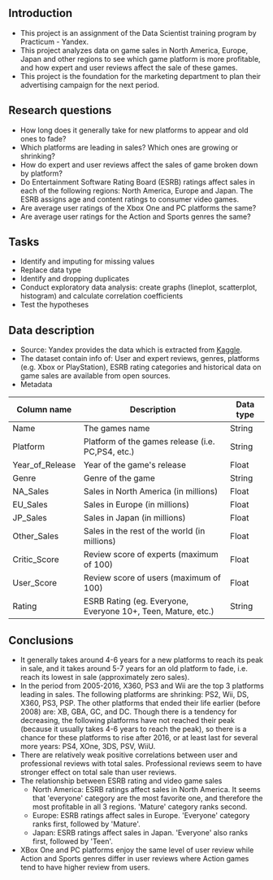 ## Introduction
- This project is an assignment of the Data Scientist training program by Practicum - Yandex. 
- This project analyzes data on game sales in North America, Europe, Japan and other regions to see which game platform is more profitable, and how expert and user reviews affect the sale of these games.
- This project is the foundation for the marketing department to plan their advertising campaign for the next period. 

## Research questions
- How long does it generally take for new platforms to appear and old ones to fade?
- Which platforms are leading in sales? Which ones are growing or shrinking? 
- How do expert and user reviews affect the sales of game broken down by platform?
- Do Entertainment Software Rating Board (ESRB) ratings affect sales in each of the following regions: North America, Europe and Japan. The ESRB assigns age and content ratings to consumer video games.
- Are average user ratings of the Xbox One and PC platforms the same?
- Are average user ratings for the Action and Sports genres the same?

## Tasks 
- Identify and imputing for missing values
- Replace data type
- Identify and dropping duplicates
- Conduct exploratory data analysis: create graphs (lineplot, scatterplot, histogram) and calculate correlation coefficients
- Test the hypotheses

## Data description
- Source: Yandex provides the data which is extracted from [Kaggle](https://www.kaggle.com/gregorut/videogamesales).
- The dataset contain info of: User and expert reviews, genres, platforms (e.g. Xbox or PlayStation), ESRB rating categories and historical data on game sales are available from open sources.
- Metadata

| Column name                                  | Description                                                  | Data type |
|----------------------------------------------|--------------------------------------------------------------|-----------|
| Name                                         | The games name                                               | String    |
| Platform                                     | Platform of the games release (i.e. PC,PS4, etc.)            | String    |
| Year_of_Release                              | Year of the game's release                                   | Float     |
| Genre                                        | Genre of the game                                            | String    |
| NA_Sales                                     | Sales in North America (in millions)                         | Float     |
| EU_Sales                                     | Sales in Europe (in millions)                                | Float     |
| JP_Sales                                     | Sales in Japan (in millions)                                 | Float     |
| Other_Sales                                  | Sales in the rest of the world (in millions)                 | Float     |
| Critic_Score                                 | Review score of experts (maximum of 100)                     | Float     |
| User_Score                                   | Review score of users (maximum of 100)                       | Float     |
| Rating                                       | ESRB Rating (eg. Everyone, Everyone 10+, Teen, Mature, etc.) | String    |

## Conclusions
- It generally takes around 4-6 years for a new platforms to reach its peak in sale, and it takes around 5-7 years for an old platform to fade, i.e. reach its lowest in sale (approximately zero sales).
- In the period from 2005-2016, X360, PS3 and Wii are the top 3 platforms leading in sales. The following platforms are shrinking: PS2, Wii, DS, X360, PS3, PSP. The other platforms that ended their life earlier (before 2008) are: XB, GBA, GC, and DC. Though there is a tendency for decreasing, the following platforms have not reached their peak (because it usually takes 4-6 years to reach the peak), so there is a chance for these platforms to rise after 2016, or at least last for several more years: PS4, XOne, 3DS, PSV, WiiU.
- There are relatively weak positive correlations between user and professional reviews with total sales. Professional reviews seem to have stronger effect on total sale than user reviews.
- The relationship between ESRB rating and video game sales 
  - North America: ESRB ratings affect sales in North America. It seems that 'everyone' category are the most favorite one, and therefore the most profitable in all 3 regions. 'Mature' category ranks second.
  - Europe: ESRB ratings affect sales in Europe. 'Everyone' category ranks first, followed by 'Mature'.
  - Japan: ESRB ratings affect sales in Japan. 'Everyone' also ranks first, followed by 'Teen'.
- XBox One and PC platforms enjoy the same level of user review while Action and Sports genres differ in user reviews where Action games tend to have higher review from users.
